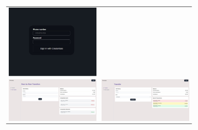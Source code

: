 <table>
  <tr>
    <td><img src="ProjectScreenshots/signup.jpg" alt="Screenshot 1" width="400"></td>
  </tr>
  <tr>
    <td><img src="ProjectScreenshots/p2p.jpg" alt="Screenshot 3" width="100%"></td>
    <td><img src="ProjectScreenshots/txn.jpg" alt="Screenshot 4" width="100%"></td>
  </tr>
</table>